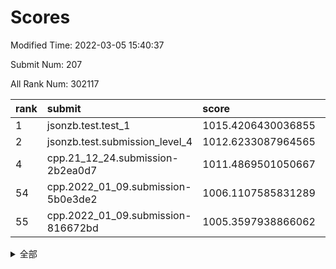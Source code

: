 # Scores

Modified Time: 2022-03-05 15:40:37

Submit Num: 207

All Rank Num: 302117

| rank |               submit               |       score        |       sigma        | pk_num |
| :--- | :--------------------------------- | :----------------- | :----------------- | :----- |
| 1    | jsonzb.test.test_1                 | 1015.4206430036855 | 0.847937806203201  | 5834   |
| 2    | jsonzb.test.submission_level_4     | 1012.6233087964565 | 0.7779068799187482 | 5839   |
| 4    | cpp.21_12_24.submission-2b2ea0d7   | 1011.4869501050667 | 0.7731310885901614 | 5837   |
| 54   | cpp.2022_01_09.submission-5b0e3de2 | 1006.1107585831289 | 0.7418870816430679 | 5840   |
| 55   | cpp.2022_01_09.submission-816672bd | 1005.3597938866062 | 0.7105547957116272 | 5836   |


<details>
<summary>全部</summary>

| rank |                 submit                 |       score        |       sigma        | pk_num |
| :--- | :------------------------------------- | :----------------- | :----------------- | :----- |
| 1    | jsonzb.test.test_1                     | 1015.4206430036855 | 0.847937806203201  | 5834   |
| 2    | jsonzb.test.submission_level_4         | 1012.6233087964565 | 0.7779068799187482 | 5839   |
| 3    | gobigger.level_3.submission_level_3_37 | 1011.6540844853381 | 0.7681206985793883 | 5841   |
| 4    | cpp.21_12_24.submission-2b2ea0d7       | 1011.4869501050667 | 0.7731310885901614 | 5837   |
| 5    | gobigger.level_3.submission_level_3_29 | 1011.3399009986706 | 0.7749840157489691 | 5838   |
| 6    | gobigger.level_3.submission_level_3_9  | 1011.2620094777867 | 0.755964603214224  | 5834   |
| 7    | gobigger.level_3.submission_level_3_19 | 1011.1483394029576 | 0.7807912991114354 | 5842   |
| 8    | gobigger.level_3.submission_level_3_1  | 1011.135991205048  | 0.7871476744103418 | 5835   |
| 9    | gobigger.level_3.submission_level_3_44 | 1010.8127062106297 | 0.7895718185613798 | 5835   |
| 10   | gobigger.level_3.submission_level_3_2  | 1010.7374939333813 | 0.7769028027502917 | 5836   |
| 11   | gobigger.level_3.submission_level_3_35 | 1010.7249214231801 | 0.7618417557563172 | 5843   |
| 12   | gobigger.level_3.submission_level_3_42 | 1010.7028338148257 | 0.7727832859362042 | 5835   |
| 13   | gobigger.level_3.submission_level_3_24 | 1010.6355735507125 | 0.7658249419099997 | 5839   |
| 14   | gobigger.level_3.submission_level_3_33 | 1010.5648302289933 | 0.7707421300957059 | 5837   |
| 15   | gobigger.level_3.submission_level_3_23 | 1010.5141823887943 | 0.7753778919516386 | 5837   |
| 16   | gobigger.level_3.submission_level_3_49 | 1010.4884048738517 | 0.7431360010484404 | 5835   |
| 17   | gobigger.level_3.submission_level_3_26 | 1010.4587535704148 | 0.7536193021258587 | 5840   |
| 18   | gobigger.level_3.submission_level_3_0  | 1010.3575450090912 | 0.7599192814712982 | 5836   |
| 19   | gobigger.level_3.submission_level_3_47 | 1010.3190885561525 | 0.7758389833876013 | 5843   |
| 20   | gobigger.level_3.submission_level_3_20 | 1010.2913174238829 | 0.7861877118941655 | 5837   |
| 21   | gobigger.level_3.submission_level_3_28 | 1010.260205351734  | 0.750146971183351  | 5839   |
| 22   | gobigger.level_3.submission_level_3_34 | 1010.2127210147479 | 0.7662557974230714 | 5835   |
| 23   | gobigger.level_3.submission_level_3_38 | 1010.2105157213616 | 0.7844809646282095 | 5837   |
| 24   | gobigger.level_3.submission_level_3_10 | 1010.1703691261272 | 0.7517891175115128 | 5837   |
| 25   | gobigger.level_3.submission_level_3_8  | 1010.1608427855998 | 0.7572405769260431 | 5841   |
| 26   | gobigger.level_3.submission_level_3_16 | 1010.14925816166   | 0.7499949903075502 | 5844   |
| 27   | gobigger.level_3.submission_level_3_39 | 1010.138963161684  | 0.7338316209236885 | 5836   |
| 28   | gobigger.level_3.submission_level_3_12 | 1010.1269710706356 | 0.7558207326310575 | 5829   |
| 29   | gobigger.level_3.submission_level_3_36 | 1009.9930690990748 | 0.7364970941525312 | 5837   |
| 30   | gobigger.level_3.submission_level_3_22 | 1009.9401843752161 | 0.7571079195897533 | 5835   |
| 31   | gobigger.level_3.submission_level_3_46 | 1009.8545999164858 | 0.7567761109798448 | 5835   |
| 32   | gobigger.level_3.submission_level_3_18 | 1009.8288104524225 | 0.7581915971193866 | 5836   |
| 33   | gobigger.level_3.submission_level_3_14 | 1009.7829882100962 | 0.7614673350688044 | 5839   |
| 34   | gobigger.level_3.submission_level_3_27 | 1009.7649675632962 | 0.7577406960417508 | 5837   |
| 35   | gobigger.level_3.submission_level_3_40 | 1009.7590499379564 | 0.7445933626446467 | 5835   |
| 36   | gobigger.level_3.submission_level_3_5  | 1009.751934863122  | 0.7623364865331584 | 5839   |
| 37   | gobigger.level_3.submission_level_3_3  | 1009.71588038587   | 0.7710993787388896 | 5834   |
| 38   | gobigger.level_3.submission_level_3_32 | 1009.701504588719  | 0.7532620048130302 | 5841   |
| 39   | gobigger.level_3.submission_level_3_30 | 1009.6583622820067 | 0.7601197313244826 | 5837   |
| 40   | gobigger.level_3.submission_level_3_43 | 1009.6167436422122 | 0.7495077165363131 | 5834   |
| 41   | gobigger.level_3.submission_level_3_6  | 1009.612743495635  | 0.754013199299393  | 5838   |
| 42   | gobigger.level_3.submission_level_3_45 | 1009.6081639881139 | 0.7581809063898459 | 5841   |
| 43   | gobigger.level_3.submission_level_3_41 | 1009.5737092176578 | 0.7498918457386197 | 5839   |
| 44   | gobigger.level_3.submission_level_3_25 | 1009.3419754563595 | 0.751933144362942  | 5838   |
| 45   | gobigger.level_3.submission_level_3_13 | 1009.3362013455213 | 0.7681251149657331 | 5837   |
| 46   | gobigger.level_3.submission_level_3_17 | 1009.1751637347064 | 0.759397902173149  | 5838   |
| 47   | gobigger.level_3.submission_level_3_7  | 1009.1443254795266 | 0.7752129206683053 | 5833   |
| 48   | gobigger.level_3.submission_level_3_4  | 1009.0583705951896 | 0.7416128603810744 | 5842   |
| 49   | gobigger.level_3.submission_level_3_31 | 1008.9733060278456 | 0.7303574709244058 | 5833   |
| 50   | gobigger.level_3.submission_level_3_15 | 1008.9702575146215 | 0.7476490499538693 | 5838   |
| 51   | gobigger.level_3.submission_level_3_11 | 1008.9536497963359 | 0.7441512788420737 | 5837   |
| 52   | gobigger.level_3.submission_level_3_21 | 1008.8349351475983 | 0.7678477032332301 | 5840   |
| 53   | gobigger.level_3.submission_level_3_48 | 1008.6425258289087 | 0.7473127981860106 | 5831   |
| 54   | cpp.2022_01_09.submission-5b0e3de2     | 1006.1107585831289 | 0.7418870816430679 | 5840   |
| 55   | cpp.2022_01_09.submission-816672bd     | 1005.3597938866062 | 0.7105547957116272 | 5836   |
| 56   | gobigger.level_1.submission_level_1_16 | 1005.1693796545385 | 0.7298830460778201 | 5838   |
| 57   | gobigger.level_1.submission_level_1_35 | 1004.962034804101  | 0.7251419733533553 | 5837   |
| 58   | gobigger.level_1.submission_level_1_28 | 1004.7599574828685 | 0.7239161442464361 | 5835   |
| 59   | gobigger.level_1.submission_level_1_41 | 1004.5037120311306 | 0.7157172369427984 | 5841   |
| 60   | gobigger.level_1.submission_level_1_26 | 1004.3711911348653 | 0.7080356453557746 | 5837   |
| 61   | gobigger.level_1.submission_level_1_23 | 1004.3681261234185 | 0.7211981562727809 | 5838   |
| 62   | gobigger.level_1.submission_level_1_36 | 1004.1790604644272 | 0.710546850723603  | 5840   |
| 63   | gobigger.level_1.submission_level_1_24 | 1004.1470666073899 | 0.7227841134438628 | 5838   |
| 64   | gobigger.level_1.submission_level_1_19 | 1004.0926275509943 | 0.7232091759761909 | 5842   |
| 65   | gobigger.level_1.submission_level_1_0  | 1004.0900496741658 | 0.7162067330303892 | 5837   |
| 66   | gobigger.level_1.submission_level_1_40 | 1003.832550341143  | 0.7212179223803931 | 5834   |
| 67   | gobigger.level_1.submission_level_1_5  | 1003.8264949046317 | 0.7264569770124357 | 5833   |
| 68   | gobigger.level_1.submission_level_1_49 | 1003.8168879998564 | 0.7121829053459927 | 5833   |
| 69   | gobigger.level_1.submission_level_1_22 | 1003.7748325004441 | 0.7289879877384908 | 5836   |
| 70   | gobigger.level_1.submission_level_1_8  | 1003.7628486453797 | 0.7244054773950961 | 5839   |
| 71   | gobigger.level_1.submission_level_1_4  | 1003.7421278318466 | 0.7161598777031812 | 5838   |
| 72   | gobigger.level_1.submission_level_1_37 | 1003.7412689228247 | 0.7160245895024312 | 5841   |
| 73   | gobigger.level_1.submission_level_1_2  | 1003.6545097410249 | 0.7305737087494402 | 5841   |
| 74   | gobigger.level_1.submission_level_1_1  | 1003.6443127939253 | 0.7266726082302845 | 5836   |
| 75   | gobigger.level_1.submission_level_1_3  | 1003.6183268365402 | 0.7321520489077158 | 5833   |
| 76   | gobigger.level_1.submission_level_1_20 | 1003.5396700590453 | 0.70254572317965   | 5836   |
| 77   | gobigger.level_1.submission_level_1_32 | 1003.5000235432357 | 0.7223600573794935 | 5840   |
| 78   | gobigger.level_1.submission_level_1_7  | 1003.3937465301599 | 0.7276779889166475 | 5841   |
| 79   | gobigger.level_1.submission_level_1_31 | 1003.3022996297527 | 0.7176992281253446 | 5839   |
| 80   | gobigger.level_1.submission_level_1_6  | 1003.2276162034817 | 0.7169075320379321 | 5839   |
| 81   | gobigger.level_1.submission_level_1_38 | 1003.2197346144126 | 0.7174920013339119 | 5836   |
| 82   | gobigger.level_1.submission_level_1_25 | 1003.1687961756058 | 0.7163335060355795 | 5840   |
| 83   | gobigger.level_1.submission_level_1_14 | 1003.0558249140191 | 0.7059090541034811 | 5836   |
| 84   | gobigger.level_1.submission_level_1_18 | 1002.8897119158781 | 0.7284138734751819 | 5832   |
| 85   | gobigger.level_1.submission_level_1_34 | 1002.8855909958879 | 0.7192997616022297 | 5836   |
| 86   | gobigger.level_1.submission_level_1_9  | 1002.8761510813162 | 0.7170372581402721 | 5840   |
| 87   | gobigger.level_1.submission_level_1_42 | 1002.8674972580992 | 0.7098056377524358 | 5839   |
| 88   | gobigger.level_1.submission_level_1_10 | 1002.8645860199737 | 0.7119598347547625 | 5837   |
| 89   | gobigger.level_1.submission_level_1_17 | 1002.8252949070569 | 0.7103636667517347 | 5841   |
| 90   | gobigger.level_1.submission_level_1_44 | 1002.8158453398631 | 0.7133062371291424 | 5834   |
| 91   | gobigger.level_1.submission_level_1_12 | 1002.749287410295  | 0.710844762527699  | 5840   |
| 92   | gobigger.level_1.submission_level_1_21 | 1002.7447581865632 | 0.7093005931038371 | 5837   |
| 93   | gobigger.level_1.submission_level_1_15 | 1002.7252899098492 | 0.71164008427499   | 5841   |
| 94   | gobigger.level_1.submission_level_1_13 | 1002.7213752738907 | 0.7094200578562858 | 5837   |
| 95   | gobigger.level_1.submission_level_1_45 | 1002.7172321432996 | 0.7171505154593811 | 5840   |
| 96   | gobigger.level_1.submission_level_1_39 | 1002.6900370780472 | 0.7192331937554932 | 5839   |
| 97   | gobigger.level_1.submission_level_1_11 | 1002.3851577773291 | 0.712581491234155  | 5840   |
| 98   | gobigger.level_1.submission_level_1_43 | 1002.3199600762138 | 0.7168325698724589 | 5841   |
| 99   | gobigger.level_1.submission_level_1_46 | 1002.2156622466784 | 0.7225916207179933 | 5839   |
| 100  | gobigger.level_1.submission_level_1_29 | 1002.1724376227426 | 0.7362139136947466 | 5842   |
| 101  | gobigger.level_1.submission_level_1_47 | 1002.1263712170822 | 0.7206998148587505 | 5838   |
| 102  | gobigger.level_1.submission_level_1_48 | 1002.0878418162165 | 0.7086071122095933 | 5837   |
| 103  | gobigger.level_1.submission_level_1_33 | 1002.0690092951667 | 0.7148597243888752 | 5837   |
| 104  | gobigger.level_1.submission_level_1_27 | 1002.0254408082117 | 0.7139505445139769 | 5837   |
| 105  | gobigger.level_1.submission_level_1_30 | 1001.2402961664181 | 0.710702795262589  | 5837   |
| 106  | gobigger.random.submission_random_28   | 997.5832960773232  | 0.7060544636011451 | 5835   |
| 107  | gobigger.random.submission_random_1    | 997.2815938035487  | 0.7048862501530458 | 5839   |
| 108  | gobigger.random.submission_random_36   | 996.7037100233706  | 0.6925705262277227 | 5839   |
| 109  | gobigger.random.submission_random_32   | 996.6360990104312  | 0.7139983232923637 | 5837   |
| 110  | gobigger.random.submission_random_24   | 996.5792264084856  | 0.7129624470350803 | 5840   |
| 111  | gobigger.random.submission_random_6    | 996.4552317403776  | 0.7195799878475884 | 5840   |
| 112  | gobigger.random.submission_random_8    | 996.4392906194216  | 0.70821297688526   | 5835   |
| 113  | gobigger.random.submission_random_31   | 996.3963640708203  | 0.7062424354794674 | 5841   |
| 114  | gobigger.random.submission_random_40   | 996.3398124478223  | 0.7027400025377745 | 5840   |
| 115  | gobigger.random.submission_random_22   | 996.2985999182856  | 0.7037294678070258 | 5830   |
| 116  | gobigger.random.submission_random_42   | 996.2924573200271  | 0.7008969616687488 | 5844   |
| 117  | gobigger.random.submission_random_3    | 996.2885204812817  | 0.7054201936879176 | 5841   |
| 118  | gobigger.random.submission_random_13   | 996.2132752212057  | 0.7076348898745248 | 5841   |
| 119  | gobigger.random.submission_random_29   | 996.1395505113094  | 0.7049742116391785 | 5842   |
| 120  | gobigger.random.submission_random_41   | 996.12715121199    | 0.7083115267688244 | 5841   |
| 121  | gobigger.random.submission_random_15   | 996.120926068077   | 0.7045014598721411 | 5839   |
| 122  | gobigger.random.submission_random_34   | 996.0852400680188  | 0.7099098585355114 | 5841   |
| 123  | gobigger.random.submission_random_38   | 996.0479940180614  | 0.7092611806745978 | 5834   |
| 124  | gobigger.random.submission_random_14   | 995.9854267434617  | 0.7190636734236548 | 5840   |
| 125  | gobigger.random.submission_random_30   | 995.9815798819417  | 0.7066365545098583 | 5838   |
| 126  | gobigger.random.submission_random_5    | 995.9696561382407  | 0.7076164500075713 | 5840   |
| 127  | gobigger.random.submission_random_45   | 995.9686647096528  | 0.7007130099376131 | 5835   |
| 128  | gobigger.random.submission_random_47   | 995.9227279346067  | 0.714621946591198  | 5840   |
| 129  | gobigger.random.submission_random_43   | 995.9179227306981  | 0.7150926311635064 | 5835   |
| 130  | gobigger.random.submission_random_48   | 995.9179118093443  | 0.7230248344190635 | 5839   |
| 131  | gobigger.random.submission_random_4    | 995.9030955098887  | 0.7258124043846971 | 5842   |
| 132  | gobigger.random.submission_random_0    | 995.8950125690883  | 0.7050780116204777 | 5839   |
| 133  | gobigger.random.submission_random_12   | 995.8598878301758  | 0.7105754270128632 | 5843   |
| 134  | gobigger.random.submission_random_11   | 995.8185184642107  | 0.7046562226877213 | 5837   |
| 135  | gobigger.random.submission_random_37   | 995.7422708777451  | 0.7120090859693881 | 5839   |
| 136  | gobigger.random.submission_random_39   | 995.7417516180037  | 0.7122788068514131 | 5843   |
| 137  | gobigger.random.submission_random_23   | 995.6389408573965  | 0.7035733157690914 | 5839   |
| 138  | gobigger.random.submission_random_25   | 995.6211925010833  | 0.7242797927477576 | 5838   |
| 139  | gobigger.random.submission_random_2    | 995.6054830969123  | 0.7075747809852319 | 5835   |
| 140  | gobigger.random.submission_random_7    | 995.6034564401323  | 0.7125095864868181 | 5842   |
| 141  | gobigger.random.submission_random_9    | 995.5436068812162  | 0.715093833839075  | 5837   |
| 142  | gobigger.random.submission_random_49   | 995.4214707614619  | 0.7120399024471759 | 5838   |
| 143  | gobigger.random.submission_random_27   | 995.4185882501653  | 0.7188155922472365 | 5842   |
| 144  | gobigger.random.submission_random_35   | 995.3949086871248  | 0.7254849034047713 | 5838   |
| 145  | gobigger.random.submission_random_20   | 995.2967110591625  | 0.713283413459453  | 5843   |
| 146  | gobigger.random.submission_random_44   | 995.2524486325194  | 0.7120886645054945 | 5842   |
| 147  | gobigger.random.submission_random_46   | 995.2265382105969  | 0.7181315528798167 | 5836   |
| 148  | gobigger.random.submission_random_33   | 995.2118823325931  | 0.7025791685707962 | 5835   |
| 149  | gobigger.random.submission_random_16   | 995.1121810705554  | 0.706794463864602  | 5835   |
| 150  | gobigger.random.submission_random_18   | 995.0890616381871  | 0.7104300081201012 | 5836   |
| 151  | gobigger.random.submission_random_17   | 995.0675880564232  | 0.7111393250820065 | 5838   |
| 152  | gobigger.random.submission_random_19   | 994.9604910689241  | 0.7081210004118595 | 5841   |
| 153  | gobigger.random.submission_random_21   | 994.7951085456131  | 0.7212752770644179 | 5842   |
| 154  | gobigger.random.submission_random_10   | 994.779175174956   | 0.7030292053644926 | 5840   |
| 155  | gobigger.random.submission_random_26   | 994.7594797510369  | 0.7000153143868674 | 5833   |
| 156  | gobigger.level_2.submission_level_2_9  | 993.8431286722484  | 0.725638694361424  | 5840   |
| 157  | gobigger.level_2.submission_level_2_25 | 993.750477926698   | 0.7229767113747393 | 5836   |
| 158  | gobigger.level_2.submission_level_2_38 | 993.6524759755781  | 0.7453741107393083 | 5841   |
| 159  | gobigger.level_2.submission_level_2_49 | 993.6476763478045  | 0.7232178137587398 | 5833   |
| 160  | gobigger.level_2.submission_level_2_8  | 993.4107209723314  | 0.7280436873992152 | 5835   |
| 161  | gobigger.level_2.submission_level_2_40 | 993.113465284727   | 0.7305022061123245 | 5837   |
| 162  | gobigger.level_2.submission_level_2_42 | 993.0852914910827  | 0.7342900101123904 | 5831   |
| 163  | gobigger.level_2.submission_level_2_17 | 992.9996800171286  | 0.7572667068365782 | 5839   |
| 164  | gobigger.level_2.submission_level_2_48 | 992.9731116765261  | 0.7364081844289404 | 5842   |
| 165  | gobigger.level_2.submission_level_2_45 | 992.8892118698473  | 0.7399756974597977 | 5838   |
| 166  | gobigger.level_2.submission_level_2_19 | 992.8364956782     | 0.7246083486887619 | 5841   |
| 167  | gobigger.level_2.submission_level_2_23 | 992.7851596746422  | 0.7419632503649064 | 5842   |
| 168  | gobigger.level_2.submission_level_2_46 | 992.7421197011439  | 0.740282482148474  | 5833   |
| 169  | gobigger.level_2.submission_level_2_21 | 992.7242757830551  | 0.7371779752050939 | 5843   |
| 170  | gobigger.level_2.submission_level_2_29 | 992.6688189774195  | 0.7417308209088419 | 5839   |
| 171  | gobigger.level_2.submission_level_2_0  | 992.6056427555493  | 0.7345175583367843 | 5843   |
| 172  | gobigger.level_2.submission_level_2_28 | 992.5374520084831  | 0.7323729769637155 | 5837   |
| 173  | gobigger.level_2.submission_level_2_14 | 992.472079356366   | 0.7389147609932917 | 5835   |
| 174  | gobigger.level_2.submission_level_2_33 | 992.4612487645765  | 0.7278811236923687 | 5836   |
| 175  | gobigger.level_2.submission_level_2_7  | 992.4357124302181  | 0.7362951721640223 | 5842   |
| 176  | gobigger.level_2.submission_level_2_16 | 992.3949405284586  | 0.7322233556387244 | 5840   |
| 177  | gobigger.level_2.submission_level_2_6  | 992.367391921247   | 0.7480840891631876 | 5840   |
| 178  | gobigger.level_2.submission_level_2_37 | 992.1596409564329  | 0.7316451753138878 | 5842   |
| 179  | gobigger.level_2.submission_level_2_47 | 992.1471840961641  | 0.7384314684685371 | 5836   |
| 180  | gobigger.level_2.submission_level_2_30 | 992.1437418571443  | 0.7486049257932849 | 5835   |
| 181  | gobigger.level_2.submission_level_2_24 | 992.0315176850554  | 0.7610932758667757 | 5842   |
| 182  | gobigger.level_2.submission_level_2_13 | 991.944396993978   | 0.7402387505288638 | 5837   |
| 183  | gobigger.level_2.submission_level_2_31 | 991.9409626744598  | 0.7282721818888616 | 5832   |
| 184  | gobigger.level_2.submission_level_2_10 | 991.9298974892426  | 0.7391791081078732 | 5839   |
| 185  | gobigger.level_2.submission_level_2_36 | 991.9037898769818  | 0.7455963827835336 | 5840   |
| 186  | gobigger.level_2.submission_level_2_27 | 991.8571201204472  | 0.7601177396969861 | 5843   |
| 187  | gobigger.level_2.submission_level_2_18 | 991.8534916849666  | 0.7356990982180006 | 5840   |
| 188  | gobigger.level_2.submission_level_2_44 | 991.7504839149274  | 0.7412300789235697 | 5840   |
| 189  | gobigger.level_2.submission_level_2_12 | 991.6528008865362  | 0.7458262513585164 | 5842   |
| 190  | gobigger.level_2.submission_level_2_43 | 991.6514144594875  | 0.7439687674927857 | 5832   |
| 191  | gobigger.level_2.submission_level_2_26 | 991.6301276116683  | 0.749805559120879  | 5837   |
| 192  | gobigger.level_2.submission_level_2_15 | 991.6056608706217  | 0.748825615589132  | 5836   |
| 193  | gobigger.level_2.submission_level_2_39 | 991.5791466426798  | 0.7553877113923607 | 5842   |
| 194  | gobigger.level_2.submission_level_2_22 | 991.5775349121132  | 0.7446302142842567 | 5840   |
| 195  | gobigger.level_2.submission_level_2_34 | 991.5236914682174  | 0.7630370736436275 | 5835   |
| 196  | gobigger.level_2.submission_level_2_41 | 991.4658531077015  | 0.7551244302102132 | 5836   |
| 197  | gobigger.level_2.submission_level_2_5  | 991.4258616033165  | 0.7570674212184691 | 5839   |
| 198  | gobigger.level_2.submission_level_2_1  | 991.3978415719747  | 0.7431304820876635 | 5843   |
| 199  | gobigger.level_2.submission_level_2_35 | 991.3268851498714  | 0.7449315121527955 | 5839   |
| 200  | gobigger.level_2.submission_level_2_11 | 991.2328921778026  | 0.7763018043063707 | 5838   |
| 201  | gobigger.level_2.submission_level_2_20 | 991.2141090023945  | 0.7411437195193774 | 5835   |
| 202  | gobigger.level_2.submission_level_2_4  | 991.0613110541507  | 0.7679876024175099 | 5836   |
| 203  | gobigger.level_2.submission_level_2_2  | 990.4555086996634  | 0.758003098636793  | 5834   |
| 204  | gobigger.level_2.submission_level_2_3  | 989.8211179254278  | 0.7830272424861274 | 5838   |
| 205  | gobigger.level_2.submission_level_2_32 | 989.7333266005331  | 0.7538399903261929 | 5840   |
| 206  | gobigger.none.submission_none_1        | 977.7814104462045  | 1.3700795941927248 | 5840   |
| 207  | gobigger.none.submission_none_0        | 977.3106275114443  | 1.2209912223516237 | 5835   |

</details>